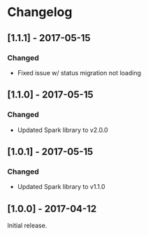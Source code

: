 Changelog
=========

## [1.1.1] - 2017-05-15
### Changed
- Fixed issue w/ status migration not loading

## [1.1.0] - 2017-05-15
### Changed
- Updated Spark library to v2.0.0

## [1.0.1] - 2017-05-15
### Changed
- Updated Spark library to v1.1.0

## [1.0.0] - 2017-04-12

Initial release.
